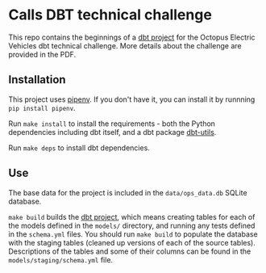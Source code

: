 # Calls DBT technical challenge

This repo contains the beginnings of a [dbt project](https://www.getdbt.com/docs/) for the Octopus Electric Vehicles
 dbt technical challenge. More details about the challenge are provided in the PDF.

## Installation
This project uses [pipenv](https://pipenv.pypa.io/en/latest/). If you don't have it, you can install it by runnning `pip install pipenv`.

Run `make install` to install the requirements - both the Python dependencies including dbt itself,
and a dbt package [dbt-utils](https://github.com/dbt-labs/dbt-utils).

Run `make deps` to install dbt dependencies.

## Use
The base data for the project is included in the `data/ops_data.db` SQLite
database.

`make build` builds the [dbt project](https://www.getdbt.com/docs/), which means creating tables
for each of the models defined in the `models/` directory, and running any tests defined in the
`schema.yml` files. You should run `make build` to populate the database with the staging tables
(cleaned up versions of each of the source tables). Descriptions of the tables and some of their
columns can be found in the `models/staging/schema.yml` file.
